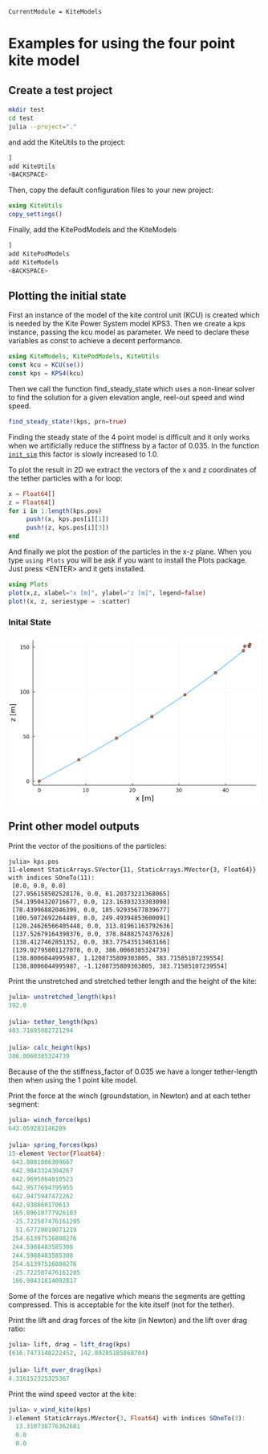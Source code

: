 ```@meta
CurrentModule = KiteModels
```
# Examples for using the four point kite model

## Create a test project
```bash
mkdir test
cd test
julia --project="."
```
and add the KiteUtils to the project:
```julia
]
add KiteUtils
<BACKSPACE>
```
Then, copy the default configuration files to your new project:
```julia
using KiteUtils
copy_settings()
```
Finally, add the KitePodModels and the KiteModels
```julia
]
add KitePodModels
add KiteModels
<BACKSPACE>
```

## Plotting the initial state
First an instance of the model of the kite control unit (KCU) is created which is needed by the Kite Power System model KPS3. Then we create a kps instance, passing the kcu model as parameter. We need to declare these variables as const to achieve a decent performance.
```julia
using KiteModels, KitePodModels, KiteUtils
const kcu = KCU(se())
const kps = KPS4(kcu)
```
Then we call the function find_steady_state which uses a non-linear solver to find the solution for a given elevation angle, reel-out speed and wind speed. 
```julia
find_steady_state!(kps, prn=true)
```
Finding the steady state of the 4 point model is difficult and it only works when we artificially reduce the stiffness by a factor
of 0.035. In the function [`init_sim`](@ref) this factor is slowly increased to 1.0.

To plot the result in 2D we extract the vectors of the x and z coordinates of the tether particles with a for loop:
```julia
x = Float64[] 
z = Float64[]
for i in 1:length(kps.pos)
     push!(x, kps.pos[i][1])
     push!(z, kps.pos[i][3])
end
```
And finally we plot the postion of the particles in the x-z plane. When you type ```using Plots``` you will be ask if you want to install the Plots package. Just press \<ENTER\> and it gets installed.
```julia
using Plots
plot(x,z, xlabel="x [m]", ylabel="z [m]", legend=false)
plot!(x, z, seriestype = :scatter)
```
### Inital State
![Initial State](initial_state_4p.png)

## Print other model outputs
Print the vector of the positions of the particles:
```
julia> kps.pos
11-element StaticArrays.SVector{11, StaticArrays.MVector{3, Float64}} with indices SOneTo(11):
 [0.0, 0.0, 0.0]
 [27.956158502528176, 0.0, 61.20373231368065]
 [54.19504320716677, 0.0, 123.16303233303098]
 [78.43996882046399, 0.0, 185.92935677839677]
 [100.5072692264489, 0.0, 249.49394853600091]
 [120.24626566405448, 0.0, 313.81961163792636]
 [137.52679164398376, 0.0, 378.84882574376326]
 [138.4127462851352, 0.0, 383.77543513463166]
 [139.02795801127078, 0.0, 386.0060385324739]
 [138.8006044995987, 1.1208735809303805, 383.71585107239554]
 [138.8006044995987, -1.1208735809303805, 383.71585107239554]

```
Print the unstretched and stretched tether length and the height of the kite:
```julia
julia> unstretched_length(kps)
392.0

julia> tether_length(kps)
403.71695082721294

julia> calc_height(kps)
386.0060385324739
```
Because of the the stiffness_factor of 0.035 we have a longer tether-length then when using
the 1 point kite model. 

Print the force at the winch (groundstation, in Newton) and at each tether segment:
```julia
julia> winch_force(kps)
643.059283146209

julia> spring_forces(kps)
15-element Vector{Float64}:
 643.0081086309667
 642.9843324304267
 642.9695864010523
 642.9577694795955
 642.9475947472262
 642.938668170613
 165.89618777926103
 -25.722507476161205
  51.67720019071219
 254.61397516808276
 244.5988483585308
 244.5988483585308
 254.61397516808276
 -25.722507476161205
 166.98431814092817
```
Some of the forces are negative which means the segments are getting compressed. This is acceptable for
the kite itself (not for the tether).

Print the lift and drag forces of the kite (in Newton) and the lift over drag ratio:
```julia
julia> lift, drag = lift_drag(kps)
(616.7473148222452, 142.89285185868704)

julia> lift_over_drag(kps)
4.316152325325367
```
Print the wind speed vector at the kite:
```julia
julia> v_wind_kite(kps)
3-element StaticArrays.MVector{3, Float64} with indices SOneTo(3):
  13.310738776362681
  0.0
  0.0
```
